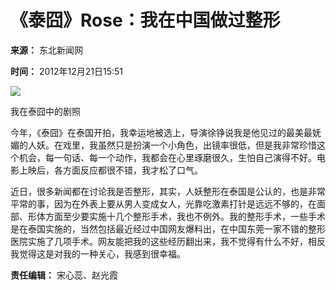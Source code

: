 # 《泰囧》Rose：我在中国做过整形

**来源：** 东北新闻网

**时间：** 2012年12月21日15:51

![](http://www.people.com.cn/mediafile/pic/20121221/76/13284569686580965736.jpg)

我在泰囧中的剧照

今年，《泰囧》在泰国开拍，我幸运地被选上，导演徐铮说我是他见过的最美最妩媚的人妖。在戏里，我虽然只是扮演一个小角色，出镜率很低，但是我非常珍惜这个机会，每一句话、每一个动作，我都会在心里琢磨很久，生怕自己演得不好。电影上映后，各方面反应都很不错，我才松了口气。

近日，很多新闻都在讨论我是否整形，其实，人妖整形在泰国是公认的，也是非常平常的事，因为在外表上要从男人变成女人，光靠吃激素打针是远远不够的，在面部、形体方面至少要实施十几个整形手术，我也不例外。我的整形手术，一些手术是在泰国实施的，当然包括最近经过中国网友爆料出，在中国东莞一家不错的整形医院实施了几项手术。网友能把我的这些经历翻出来，我不觉得有什么不好，相反我觉得这是对我的一种关心，我感到很幸福。

**责任编辑：** 宋心蕊、赵光霞

